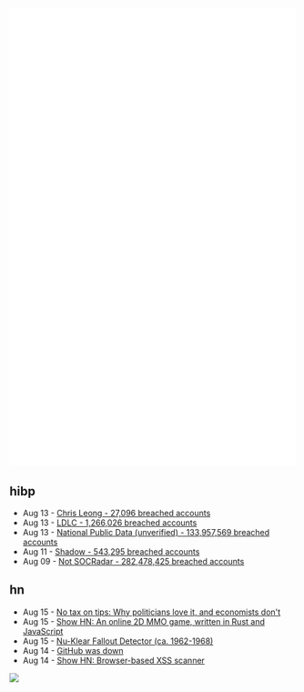 ![Metrics](https://raw.githubusercontent.com/phixion/phixion/master/metrics.svg)

## hibp

<!--
for https://github.com/phixion/phixion/blob/main/.github/workflows/feeds.yml
-->
<!--START_SECTION:haveibeenpwnd-->
- Aug 13 - [Chris Leong - 27,096 breached accounts](https://haveibeenpwned.com/PwnedWebsites#ChrisLeong)
- Aug 13 - [LDLC - 1,266,026 breached accounts](https://haveibeenpwned.com/PwnedWebsites#LDLC)
- Aug 13 - [National Public Data (unverified) - 133,957,569 breached accounts](https://haveibeenpwned.com/PwnedWebsites#NationalPublicData)
- Aug 11 - [Shadow - 543,295 breached accounts](https://haveibeenpwned.com/PwnedWebsites#Shadow)
- Aug 09 - [Not SOCRadar - 282,478,425 breached accounts](https://haveibeenpwned.com/PwnedWebsites#NotSOCRadar)
<!--END_SECTION:haveibeenpwnd-->

## hn

<!--
for https://github.com/phixion/phixion/blob/main/.github/workflows/feeds.yml
-->
<!--START_SECTION:hn-->
- Aug 15 - [No tax on tips: Why politicians love it, and economists don't](https://www.npr.org/2024/08/11/nx-s1-5071144/no-tax-on-tips-campaigns-trump-harris)
- Aug 15 - [Show HN: An online 2D MMO game, written in Rust and JavaScript](https://polyfight.io/)
- Aug 15 - [Nu-Klear Fallout Detector (ca. 1962-1968)](https://www.orau.org/health-physics-museum/collection/civil-defense/citizens/nuklear.html)
- Aug 14 - [GitHub was down](https://github.com/)
- Aug 14 - [Show HN: Browser-based XSS scanner](https://github.com/dshieble/playwright_xss_scanner)
<!--END_SECTION:hn-->

<!--
for https://yhype.me
-->
![](https://hit.yhype.me/github/profile?user_id=13013670)
